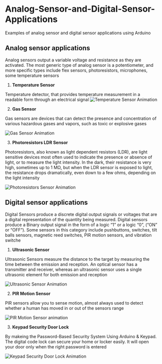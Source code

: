 # Analog-Sensor-and-Digital-Sensor-Applications
Examples of analog sensor and digital sensor  applications using Arduino


## Analog sensor applications
Analog sensors output a variable voltage and resistance as they are activated. The most generic type of analog sensor is a potentiometer, and more specific types include flex sensors, photoresistors, microphones, some temperature sensors

1. **Temperature Sensor**

 Temperature detector, that provides temperature measurement in a readable form through an electrical signal
 ![Temperature Sensor Animation](https://user-images.githubusercontent.com/90250848/187375847-09e76f56-a0a9-4e84-9a4b-544e1cb16caf.gif)


2. **Gas Sensor**

Gas sensors are devices that can detect the presence and concentration of various hazardous gases and vapors, such as toxic or explosive gases

![Gas Sensor Animation](https://user-images.githubusercontent.com/90250848/187376381-098cd002-b587-41b5-acb4-fcc38ea19065.gif)



3. **Photoresistors LDR Sensor**

Photoresistors, also known as light dependent resistors (LDR), are light sensitive devices most often used to indicate the presence or absence of light, or to measure the light intensity. In the dark, their resistance is very high, sometimes up to 1 MΩ, but when the LDR sensor is exposed to light, the resistance drops dramatically, even down to a few ohms, depending on the light intensity

![Photoresistors  Sensor Animation](https://user-images.githubusercontent.com/90250848/187378256-b4538930-7311-40ac-a8e7-e5ca3e2aafae.gif)



## Digital sensor applications
Digital Sensors produce a discrete digital output signals or voltages that are a digital representation of the quantity being measured. Digital sensors produce a Binary output signal in the form of a logic “1” or a logic “0”, (“ON” or “OFF”). Some sensors in this category include pushbuttons, switches, tilt balls sensors, magnetic reed switches, PIR motion sensors, and vibration switche

1. **Ultrasonic Sensor**

Ultrasonic Sensors measure the distance to the target by measuring the time between the emission and reception. An optical sensor has a transmitter and receiver, whereas an ultrasonic sensor uses a single ultrasonic element for both emission and reception

![Ultrasonic Sensor Animation](https://user-images.githubusercontent.com/90250848/187387682-d722d301-ff60-4682-8006-347399519faa.gif)


2. **PIR Motion Sensor**

PIR sensors allow you to sense motion, almost always used to detect whether a human has moved in or out of the sensors range

![PIR Motion Sensor animation](https://user-images.githubusercontent.com/90250848/187388535-c6ddc9d0-660a-43ad-849b-aef8ef3f9e7e.gif)



3. **Keypad Security Door Lock**

By makeing the Password-Based Security System Using Arduino & Keypad. The digital code lock can secure your home or locker easily. It will open your door only when the right password is entered

![Keypad Security Door Lock Animation](https://user-images.githubusercontent.com/90250848/187389837-2da12a61-4253-4116-84db-38c8d3c83b68.gif)
